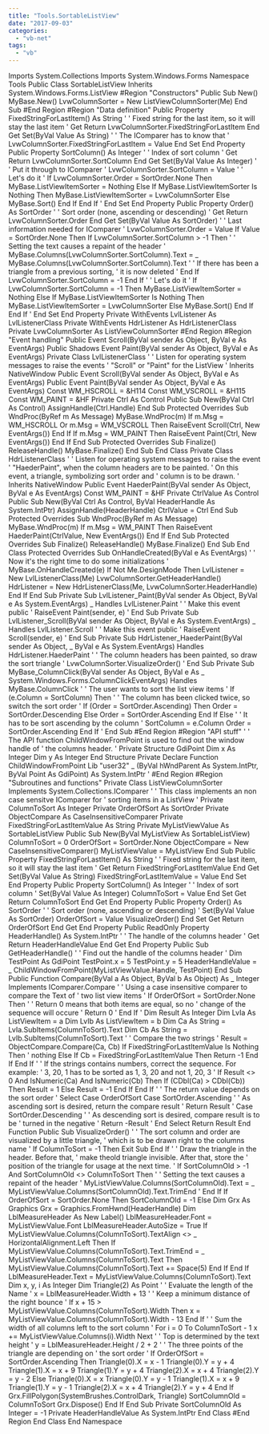 ```yaml
---
title: "Tools.SortableListView"
date: "2017-09-03"
categories: 
  - "vb-net"
tags: 
  - "vb"
---
```


Imports System.Collections
Imports System.Windows.Forms
Namespace Tools
  Public Class SortableListView
    Inherits System.Windows.Forms.ListView
#Region "Constructors"
    Public Sub New()
      MyBase.New()
      LvwColumnSorter = New ListViewColumnSorter(Me)
    End Sub
#End Region
#Region "Data definition"
    Public Property FixedStringForLastItem() As String
      '
      ' Fixed string for the last item, so it will stay the last item
      '
      Get
        Return LvwColumnSorter.FixedStringForLastItem
      End Get
      Set(ByVal Value As String)
        '
        ' The IComparer has to know that
        '
        LvwColumnSorter.FixedStringForLastItem = Value
      End Set
    End Property
    Public Property SortColumn() As Integer
      '
      ' Index of sort column
      '
      Get
        Return LvwColumnSorter.SortColumn
      End Get
      Set(ByVal Value As Integer)
        '
        ' Put it through to IComparer
        '
        LvwColumnSorter.SortColumn = Value
        '
        ' Let's do it
        '
        If LvwColumnSorter.Order = SortOrder.None Then
          MyBase.ListViewItemSorter = Nothing
        Else
          If MyBase.ListViewItemSorter Is Nothing Then
            MyBase.ListViewItemSorter = LvwColumnSorter
          Else
            MyBase.Sort()
          End If
        End If
        '
      End Set
    End Property
    Public Property Order() As SortOrder
      '
      ' Sort order (none, ascending or descending)
      '
      Get
        Return LvwColumnSorter.Order
      End Get
      Set(ByVal Value As SortOrder)
        '
        ' Last information needed for IComparer
        '
        LvwColumnSorter.Order = Value
        If Value = SortOrder.None Then
          If LvwColumnSorter.SortColumn > -1 Then
            '
            ' Setting the text causes a repaint of the header
            '
            MyBase.Columns(LvwColumnSorter.SortColumn).Text = \_
                MyBase.Columns(LvwColumnSorter.SortColumn).Text
            '
            ' If there has been a triangle from a previous sorting,
            ' it is now deleted
            '
          End If
          LvwColumnSorter.SortColumn = -1
        End If
        '
        ' Let's do it
        '
        If LvwColumnSorter.SortColumn = -1 Then
          MyBase.ListViewItemSorter = Nothing
        Else
          If MyBase.ListViewItemSorter Is Nothing Then
            MyBase.ListViewItemSorter = LvwColumnSorter
          Else
            MyBase.Sort()
          End If
        End If
        '
      End Set
    End Property
    Private WithEvents LvlListener As LvlListenerClass
    Private WithEvents HdrListener As HdrListenerClass
    Private LvwColumnSorter As ListViewColumnSorter
#End Region
#Region "Event handling"
    Public Event Scroll(ByVal sender As Object, ByVal e As EventArgs)
    Public Shadows Event Paint(ByVal sender As Object, ByVal e As EventArgs)
    Private Class LvlListenerClass
      '
      ' Listen for operating system messages to raise the events
      ' "Scroll" or "Paint" for the ListView
      '
      Inherits NativeWindow
      Public Event Scroll(ByVal sender As Object, ByVal e As EventArgs)
      Public Event Paint(ByVal sender As Object, ByVal e As EventArgs)
      Const WM\_HSCROLL = &H114
      Const WM\_VSCROLL = &H115
      Const WM\_PAINT = &HF
      Private Ctrl As Control
      Public Sub New(ByVal Ctrl As Control)
        AssignHandle(Ctrl.Handle)
      End Sub
      Protected Overrides Sub WndProc(ByRef m As Message)
        MyBase.WndProc(m)
        If m.Msg = WM\_HSCROLL Or m.Msg = WM\_VSCROLL Then
          RaiseEvent Scroll(Ctrl, New EventArgs())
        End If
        If m.Msg = WM\_PAINT Then
          RaiseEvent Paint(Ctrl, New EventArgs())
        End If
      End Sub
      Protected Overrides Sub Finalize()
        ReleaseHandle()
        MyBase.Finalize()
      End Sub
    End Class
    Private Class HdrListenerClass
      '
      ' Listen for operating system messages to raise the event
      ' "HaederPaint", when the column headers are to be painted.
      ' On this event, a triangle, symbolizing sort order and
      ' column is to be drawn.
      '
      Inherits NativeWindow
      Public Event HaederPaint(ByVal sender As Object, ByVal e As EventArgs)
      Const WM\_PAINT = &HF
      Private CtrlValue As Control
      Public Sub New(ByVal Ctrl As Control, ByVal HeaderHandle As System.IntPtr)
        AssignHandle(HeaderHandle)
        CtrlValue = Ctrl
      End Sub
      Protected Overrides Sub WndProc(ByRef m As Message)
        MyBase.WndProc(m)
        If m.Msg = WM\_PAINT Then
          RaiseEvent HaederPaint(CtrlValue, New EventArgs())
        End If
      End Sub
      Protected Overrides Sub Finalize()
        ReleaseHandle()
        MyBase.Finalize()
      End Sub
    End Class
    Protected Overrides Sub OnHandleCreated(ByVal e As EventArgs)
      '
      ' Now it's the right time to do some initializations
      '
      MyBase.OnHandleCreated(e)
      If Not Me.DesignMode Then
        LvlListener = New LvlListenerClass(Me)
        LvwColumnSorter.GetHeaderHandle()
        HdrListener = New HdrListenerClass(Me, LvwColumnSorter.HeaderHandle)
      End If
    End Sub
    Private Sub LvlListener\_Paint(ByVal sender As Object, ByVal e As System.EventArgs) \_
            Handles LvlListener.Paint
      '
      ' Make this event public
      '
      RaiseEvent Paint(sender, e)
      '
    End Sub
    Private Sub LvlListener\_Scroll(ByVal sender As Object, ByVal e As System.EventArgs) \_
            Handles LvlListener.Scroll
      '
      ' Make this event public
      '
      RaiseEvent Scroll(sender, e)
      '
    End Sub
    Private Sub HdrListener\_HaederPaint(ByVal sender As Object, \_
            ByVal e As System.EventArgs) Handles HdrListener.HaederPaint
      '
      ' The column headers has been painted, so draw the sort triangle
      '
      LvwColumnSorter.VisualizeOrder()
      '
    End Sub
    Private Sub MyBase\_ColumnClick(ByVal sender As Object, ByVal e As  \_
            System.Windows.Forms.ColumnClickEventArgs) Handles MyBase.ColumnClick
      '
      ' The user wants to sort the list view items
      '
      If (e.Column = SortColumn) Then
        '
        ' The column has been clicked twice, so switch the sort order
        '
        If (Order = SortOrder.Ascending) Then
          Order = SortOrder.Descending
        Else
          Order = SortOrder.Ascending
        End If
      Else
        '
        ' It has to be sort ascending by the column
        '
        SortColumn = e.Column
        Order = SortOrder.Ascending
      End If
      '
    End Sub
#End Region
#Region "API stuff"
    '
    ' The API function ChildWindowFromPoint is used to find out the window handle of
    ' the columns header.
    '
    Private Structure GdiPoint
      Dim x As Integer
      Dim y As Integer
    End Structure
    Private Declare Function ChildWindowFromPoint Lib "user32" \_
        (ByVal hWndParent As System.IntPtr, ByVal Point As GdiPoint) As System.IntPtr
    '
#End Region
#Region "Subroutines and functions"
    Private Class ListViewColumnSorter
      Implements System.Collections.IComparer
      '
      ' This class implements an non case sensitve IComparer for
      ' sorting items in a ListView
      '
      Private ColumnToSort As Integer
      Private OrderOfSort As SortOrder
      Private ObjectCompare As CaseInsensitiveComparer
      Private FixedStringForLastItemValue As String
      Private MyListViewValue As SortableListView
      Public Sub New(ByVal MyListView As SortableListView)
        ColumnToSort = 0
        OrderOfSort = SortOrder.None
        ObjectCompare = New CaseInsensitiveComparer()
        MyListViewValue = MyListView
      End Sub
      Public Property FixedStringForLastItem() As String
        '
        ' Fixed string for the last item, so it will stay the last item
        '
        Get
          Return FixedStringForLastItemValue
        End Get
        Set(ByVal Value As String)
          FixedStringForLastItemValue = Value
        End Set
      End Property
      Public Property SortColumn() As Integer
        '
        ' Index of sort column
        '
        Set(ByVal Value As Integer)
          ColumnToSort = Value
        End Set
        Get
          Return ColumnToSort
        End Get
      End Property
      Public Property Order() As SortOrder
        '
        ' Sort order (none, ascending or descending)
        '
        Set(ByVal Value As SortOrder)
          OrderOfSort = Value
          VisualizeOrder()
        End Set
        Get
          Return OrderOfSort
        End Get
      End Property
      Public ReadOnly Property HeaderHandle() As System.IntPtr
        '
        ' The handle of the columns header
        '
        Get
          Return HeaderHandleValue
        End Get
      End Property
      Public Sub GetHeaderHandle()
        '
        ' Find out the handle of the columns header
        '
        Dim TestPoint As GdiPoint
        TestPoint.x = 5
        TestPoint.y = 5
        HeaderHandleValue = \_
            ChildWindowFromPoint(MyListViewValue.Handle, TestPoint)
      End Sub
      Public Function Compare(ByVal a As Object, ByVal b As Object) As \_
              Integer Implements IComparer.Compare
        '
        ' Using a case insensitive comparer to compare the Text of
        ' two list view items
        '
        If OrderOfSort = SortOrder.None Then
          '
          ' Return 0 means that both items are equal, so no
          ' change of the sequence will occure
          '
          Return 0
          '
        End If
        '
        Dim Result As Integer
        Dim LvIa As ListViewItem = a
        Dim LvIb As ListViewItem = b
        Dim Ca As String = LvIa.SubItems(ColumnToSort).Text
        Dim Cb As String = LvIb.SubItems(ColumnToSort).Text
        '
        ' Compare the two strings
        '
        Result = ObjectCompare.Compare(Ca, Cb)
        If FixedStringForLastItemValue Is Nothing Then
          ' nothing
        Else
          If Cb = FixedStringForLastItemValue Then
            Return -1
          End If
        End If
        '
        ' If the strings contains numbers, correct the sequence. For example:
        ' 3, 20, 1 has to be sorted as 1, 3, 20 and not 1, 20, 3
        '
        If Result <> 0 And IsNumeric(Ca) And IsNumeric(Cb) Then
          If (CDbl(Ca) > CDbl(Cb)) Then
            Result = 1
          Else
            Result = -1
          End If
        End If
        '
        ' The return value depends on the sort order
        '
        Select Case OrderOfSort
          Case SortOrder.Ascending
            '
            ' As ascending sort is desired, return the compare result
            '
            Return Result
            '
          Case SortOrder.Descending
            '
            ' As descending sort is desired, compare result is to be
            ' turned in the negative
            '
            Return -Result
            '
        End Select
        Return Result
      End Function
      Public Sub VisualizeOrder()
        '
        ' The sort column and order are visualized by a little triangle,
        ' which is to be drawn right to the columns name
        '
        If ColumnToSort = -1 Then
          Exit Sub
        End If
        '
        ' Draw the triangle in the header. Before that,
        ' make theold triangle invisible. After that, store the
        ' position of the triangle for usage at the next time.
        '
        If SortColumnOld > -1 And SortColumnOld <> ColumnToSort Then
          '
          ' Setting the text causes a repaint of the header
          '
          MyListViewValue.Columns(SortColumnOld).Text = \_
              MyListViewValue.Columns(SortColumnOld).Text.TrimEnd
          '
        End If
        If OrderOfSort = SortOrder.None Then
          SortColumnOld = -1
        Else
          Dim Grx As Graphics
          Grx = Graphics.FromHwnd(HeaderHandle)
          Dim LblMeasureHeader As New Label()
          LblMeasureHeader.Font = MyListViewValue.Font
          LblMeasureHeader.AutoSize = True
          If MyListViewValue.Columns(ColumnToSort).TextAlign <> \_
              HorizontalAlignment.Left Then
            If MyListViewValue.Columns(ColumnToSort).Text.TrimEnd = \_
                    MyListViewValue.Columns(ColumnToSort).Text Then
              MyListViewValue.Columns(ColumnToSort).Text += Space(5)
            End If
          End If
          LblMeasureHeader.Text = MyListViewValue.Columns(ColumnToSort).Text
          Dim x, y, i As Integer
          Dim Triangle(2) As Point
          '
          ' Evaluate the length of the Name
          '
          x = LblMeasureHeader.Width + 13
          '
          ' Keep a minimum distance of the right bounce
          '
          If x + 15 > MyListViewValue.Columns(ColumnToSort).Width Then
            x = MyListViewValue.Columns(ColumnToSort).Width - 13
          End If
          '
          ' Sum the width of all columns left to the sort column
          '
          For i = 0 To ColumnToSort - 1
            x += MyListViewValue.Columns(i).Width
          Next
          '
          ' Top is determined by the text height
          '
          y = LblMeasureHeader.Height / 2 + 2
          '
          ' The three points of the triangle are depending on
          ' the sort order
          '
          If OrderOfSort = SortOrder.Ascending Then
            Triangle(0).X = x - 1
            Triangle(0).Y = y + 4
            Triangle(1).X = x + 9
            Triangle(1).Y = y + 4
            Triangle(2).X = x + 4
            Triangle(2).Y = y - 2
          Else
            Triangle(0).X = x
            Triangle(0).Y = y - 1
            Triangle(1).X = x + 9
            Triangle(1).Y = y - 1
            Triangle(2).X = x + 4
            Triangle(2).Y = y + 4
          End If
          Grx.FillPolygon(SystemBrushes.ControlDark, Triangle)
          SortColumnOld = ColumnToSort
          Grx.Dispose()
        End If
      End Sub
      Private SortColumnOld As Integer = -1
      Private HeaderHandleValue As System.IntPtr
    End Class
#End Region
  End Class
End Namespace
